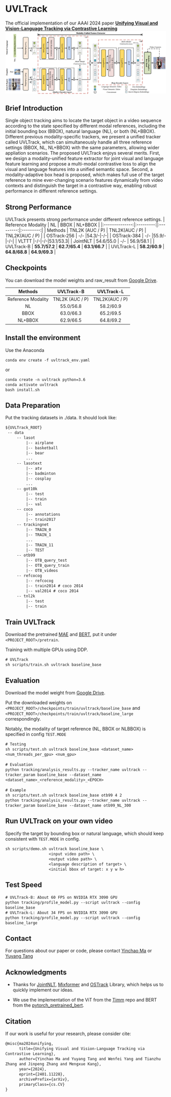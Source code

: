 # UVLTrack

The official implementation of our AAAI 2024 paper [**Unifying Visual and Vision-Language Tracking via Contrastive Learning**]()
![](arch.png)


## Brief Introduction
Single object tracking aims to locate the target object in a video sequence according to the state specified by different modal references, including the initial bounding box (BBOX), natural language (NL), or both (NL+BBOX). Different previous modality-specific trackers, we present a unified tracker called UVLTrack, which can simultaneously handle all three reference settings (BBOX, NL, NL+BBOX) with the same parameters, allowing wider appliation scenarios. The proposed UVLTrack enjoys several merits. First, we design a modality-unified feature extractor for joint visual and language feature learning and propose a multi-modal contrastive loss to align the visual and language features into a unified semantic space. Second, a modality-adaptive box head is proposed, which makes full use of the target reference to mine ever-changing scenario features dynamically from video contexts and distinguish the target in a contrastive way, enabling robust performance in different reference settings.

## Strong Performance
UVLTrack presents strong performance under different reference settings.
|        Reference Modality       |       NL       |       BBOX       |       NL+BBOX       |
|:--------------:|:---------:|:---------:|:---------:|
| Methods      | TNL2K (AUC / P)      | TNL2K(AUC / P)     | TNL2K(AUC / P)     |
| OSTrack-256  | -/- |54.3/-|-/-|
| OSTrack-384  | -/- |55.9/-|-/-|
| VLTTT |-/-|-/-|53.1/53.3|
| JointNLT  | 54.6/55.0 | -/- | 56.9/58.1 |
| UVLTrack-B   |   **55.7/57.2**    |   **62.7/65.4**    |   **63.1/66.7**    |
| UVLTrack-L   |   **58.2/60.9**    |   **64.8/68.8**    |   **64.9/69.3**    |

## Checkpoints
You can download the model weights and raw_result from [Google Drive](https://drive.google.com/drive/folders/1UZTrGcL3YlxvNpHi0wKsO_sKsTYuYnFo?usp=sharing).

|             Methods             |         UVLTrack-B       |       UVLTrack-L       |
|:-------------------------------:|:------------------------:|:------------------------:|
|       Reference Modality        |     TNL2K (AUC / P)      | TNL2K(AUC / P)     |
| NL      |   55.0/56.8  | 58.2/60.9 |
| BBOX    |   63.0/66.3  | 65.2/69.5 |
| NL+BBOX |   62.9/66.5  | 64.8/69.2 |

## Install the environment
Use the Anaconda
```
conda env create -f uvltrack_env.yaml
```
or
```
conda create -n uvltrack python=3.6
conda activate uvltrack
bash install.sh
```

## Data Preparation
Put the tracking datasets in ./data. It should look like:
   ```
   ${UVLTrack_ROOT}
    -- data
        -- lasot
            |-- airplane
            |-- basketball
            |-- bear
            ...
        -- lasotext
            |-- atv
            |-- badminton
            |-- cosplay
            ...
        -- got10k
            |-- test
            |-- train
            |-- val
        -- coco
            |-- annotations
            |-- train2017
        -- trackingnet
            |-- TRAIN_0
            |-- TRAIN_1
            ...
            |-- TRAIN_11
            |-- TEST
        -- otb99
            |-- OTB_query_test
            |-- OTB_query_train
            |-- OTB_videos
        -- refcocog
            |-- refcocog
            |-- train2014 # coco 2014
            |-- val2014 # coco 2014
        -- tnl2k
            |-- test
            |-- train
   ```

## Train UVLTrack
Download the pretrained [MAE](https://github.com/facebookresearch/mae) and [BERT](https://drive.google.com/drive/folders/1UZTrGcL3YlxvNpHi0wKsO_sKsTYuYnFo?usp=sharing), put it under ```<PROJECT_ROOT>/pretrain```.

Training with multiple GPUs using DDP.
```
# UVLTrack
sh scripts/train.sh uvltrack baseline_base
```

## Evaluation
Download the model weight from [Google Drive](https://drive.google.com/drive/folders/1UZTrGcL3YlxvNpHi0wKsO_sKsTYuYnFo?usp=sharing).

Put the downloaded weights on ```<PROJECT_ROOT>/checkpoints/train/uvltrack/baseline_base``` and ```<PROJECT_ROOT>/checkpoints/train/uvltrack/baseline_large``` correspondingly.

Notably, the modality of target reference (NL, BBOX or NLBBOX) is specified in config ```TEST.MODE```

```
# Testing
sh scripts/test.sh uvltrack baseline_base <dataset_name> <num_threads_per_gpu> <num_gpu>

# Evaluation
python tracking/analysis_results.py --tracker_name uvltrack --tracker_param baseline_base --dataset_name <dataset_name>_<reference_modality>_<EPOCH>

# Example
sh scripts/test.sh uvltrack baseline_base otb99 4 2
python tracking/analysis_results.py --tracker_name uvltrack --tracker_param baseline_base --dataset_name otb99_NL_300
```

## Run UVLTrack on your own video
Specify the target by bounding box or natural language, which should keep consistent with ```TEST.MODE``` in config.
```
sh scripts/demo.sh uvltrack baseline_base \
                   <input video path> \
                   <output video path> \
                   <language description of target> \
                   <initial bbox of target: x y w h>
```

## Test Speed
```
# UVLTrack-B: About 60 FPS on NVIDIA RTX 3090 GPU
python tracking/profile_model.py --script uvltrack --config baseline_base
# UVLTrack-L: About 34 FPS on NVIDIA RTX 3090 GPU
python tracking/profile_model.py --script uvltrack --config baseline_large
```

## Contact
For questions about our paper or code, please contact [Yinchao Ma](imyc@mail.ustc.edu.cn) or [Yuyang Tang](yuyangtang@mail.ustc.edu.cn)

## Acknowledgments
* Thanks for [JointNLT](https://github.com/lizhou-cs/JointNLT), [Mixformer](https://github.com/MCG-NJU/MixFormer) and [OSTrack](https://github.com/botaoye/OSTrack) Library, which helps us to quickly implement our ideas.

* We use the implementation of the ViT from the [Timm](https://github.com/huggingface/pytorch-image-models) repo and BERT from the [pytorch_pretrained_bert](https://github.com/Meelfy/pytorch_pretrained_BERT).

## Citation
If our work is useful for your research, please consider cite:
```
@misc{ma2024unifying,
      title={Unifying Visual and Vision-Language Tracking via Contrastive Learning}, 
      author={Yinchao Ma and Yuyang Tang and Wenfei Yang and Tianzhu Zhang and Jinpeng Zhang and Mengxue Kang},
      year={2024},
      eprint={2401.11228},
      archivePrefix={arXiv},
      primaryClass={cs.CV}
}
```
